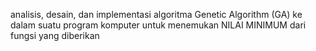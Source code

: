 analisis, desain, dan implementasi algoritma Genetic Algorithm (GA) ke dalam suatu program komputer untuk menemukan NILAI MINIMUM dari fungsi yang diberikan

